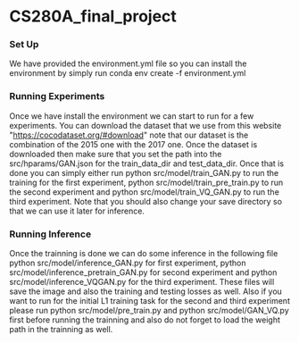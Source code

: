 # CS280A_final_project

### Set Up
We have provided the environment.yml file so you can install the environment by simply run conda env create -f environment.yml 

### Running Experiments
Once we have install the environment we can start to run for a few experiments. You can download the dataset that we use from this website 
"https://cocodataset.org/#download" note that our dataset is the combination of the 2015 one with the 2017 one. Once the dataset is downloaded then 
make sure that you set the path into the src/hparams/GAN.json for the train_data_dir and test_data_dir. Once that is done you can simply either run 
python src/model/train_GAN.py to run the training for the first experiment, python src/model/train_pre_train.py to run the second experiment and python src/model/train_VQ_GAN.py to run the third experiment. Note that you should also change your save directory so that we can use it later for inference.

### Running Inference
Once the trainning is done we can do some inference in the following file python src/model/inference_GAN.py for first experiment, python src/model/inference_pretrain_GAN.py for second experiment and python src/model/inference_VQGAN.py for the third experiment. These files will save the image and also the training and testing losses as well. Also if you want to run for the initial L1 training task for the second and third experiment please run python src/model/pre_train.py and python src/model/GAN_VQ.py first before running the trainning and also do not forget to load the weight path in the trainning as well.